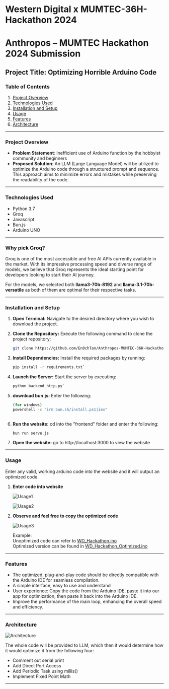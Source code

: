 # Western Digital x MUMTEC-36H-Hackathon 2024
# Anthropos – MUMTEC Hackathon 2024 Submission

## Project Title: Optimizing Horrible Arduino Code

### Table of Contents
1. [Project Overview](#project-overview)
2. [Technologies Used](#technologies-used)
3. [Installation and Setup](#installation-and-setup)
4. [Usage](#usage)
5. [Features](#features)
6. [Architecture](#architecture)


---

### Project Overview

- **Problem Statement**: Inefficient use of Arduino function by the hobbyist community and beginners 
- **Proposed Solution**: An LLM (Large Language Model) will be utilized to optimize the Arduino code through a structured prompt and sequence. This approach aims to minimize errors and mistakes while preserving the readability of the code.

---

### Technologies Used

- Python 3.7
- Groq
- Javascript
- Bun.js
- Arduino UNO


---
### Why pick Groq?
Groq is one of the most accessible and free AI APIs currently available in the market. With its impressive processing speed and diverse range of models, we believe that Groq represents the ideal starting point for developers looking to start their AI journey.

For the models, we selected both **llama3-70b-8192** and **llama-3.1-70b-versatile** as both of them are optimal for their respective tasks.

---
### Installation and Setup
1. **Open Terminal:**
   Navigate to the desired directory where you wish to download the project.

2. **Clone the Repository:**
   Execute the following command to clone the project repository:
   ```bash
   git clone https://github.com/En0chTan/Anthropos-MUMTEC-36H-Hackathon2024.git` 

3.  **Install Dependencies:** Install the required packages by running:
    
    ```bash
    pip install -r requirements.txt` 
    
4.  **Launch the Server:** Start the server by executing:
    
    ```bash
    python backend_http.py`
	
5. **download bun.js:** Enter the following:

    ```bash
    (for windows)
    powershell -c "irm bun.sh/install.ps1|iex"
        
6. **Run the website:** cd into the "frontend" folder and enter the following:

    ```bash
    bun run serve.js
    
6. **Open the website:** go to http://localhost:3000 to view the website

--- 

### Usage
Enter any valid, working arduino code into the website and it will output an optimized code.

1. **Enter code into website**

   ![Usage1](images/usage1.jpg)
   
   ![Usage2](images/usage2.jpg)

2. **Observe and feel free to copy the optimized code**
   
   ![Usage3](images/usage3.jpg)

   Example:<br>
   Unoptimized code can refer to [WD_Hackathon.ino](./WD_Hackathon.ino) <br>
   Optimized version can be found in [WD_Hackathon_Optimized.ino](./WD_Hackathon_Optimized.ino)
--- 

### Features

- The optimized, plug-and-play code should be directly compatible with the Arduino IDE for seamless compilation.
- A simple interface, easy to use and understand
- User experience: Copy the code from the Arduino IDE, paste it into our app for optimization, then paste it back into the Arduino IDE.
- Improve the performance of the main loop, enhancing the overall speed and efficiency.


--- 

### Architecture
![Architecture](images/arch.jpg)

The whole code will be provided to LLM, which then it would determine how it would optimize it from the following four: 

- Comment out serial print
- Add Direct Port Access
- Add Periodic Task using millis()
- Implement Fixed Point Math

--- 

